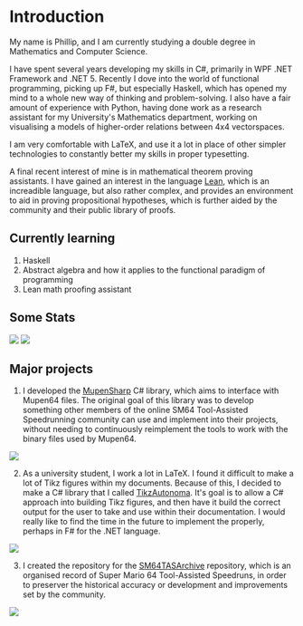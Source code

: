 # Introduction

My name is Phillip, and I am currently studying a double degree in Mathematics and Computer Science. 

I have spent several years developing my skills in C#, primarily in WPF .NET Framework and .NET 5. 
Recently I dove into the world of functional programming, picking up F#, but especially Haskell, which has opened my mind to a whole new way of thinking and problem-solving.
I also have a fair amount of experience with Python, having done work as a research assistant for my University's Mathematics department, working on visualising a models of higher-order relations between 4x4 vectorspaces.

I am very comfortable with LaTeX, and use it a lot in place of other simpler technologies to constantly better my skills in proper typesetting.

A final recent interest of mine is in mathematical theorem proving assistants. I have gained an interest in the language [Lean](https://leanprover.github.io), which is an increadible language, but also rather complex, and provides an environment to aid in proving propositional hypotheses, which is further aided by the community and their public library of proofs.

## Currently learning

1. Haskell
2. Abstract algebra and how it applies to the functional paradigm of programming
3. Lean math proofing assistant

## Some Stats

<img src="https://github-readme-stats.vercel.app/api?username=timetravelpenguin&count_private=true&&show_icons=true&theme=monokai&icon_color=0da2ff"/>

<img src="https://github-readme-stats.vercel.app/api/top-langs/?username=timetravelpenguin&theme=monokai&langs_count=10&hide=html,javascript,css,scss,shell,dockerfile,ruby,c,batchfile"/>

## Major projects

1. I developed the [MupenSharp](https://github.com/TimeTravelPenguin/MupenSharp) C# library, which aims to interface with Mupen64 files. The original goal of this library was to develop something other members of the online SM64 Tool-Assisted Speedrunning community can use and implement into their projects, without needing to continuously reimplement the tools to work with the binary files used by Mupen64.
<img src="https://github-readme-stats.vercel.app/api/pin/?username=timetravelpenguin&theme=monokai&icon_color=0da2ff&repo=mupensharp"/>


2. As a university student, I work a lot in LaTeX. I found it difficult to make a lot of Tikz figures within my documents. Because of this, I decided to make a C# library that I called [TikzAutonoma](https://github.com/TimeTravelPenguin/TikzAutonoma). It's goal is to allow a C# approach into building Tikz figures, and then have it build the correct output for the user to take and use within their documentation. I would really like to find the time in the future to implement the properly, perhaps in F# for the .NET language.
<img src="https://github-readme-stats.vercel.app/api/pin/?username=timetravelpenguin&theme=monokai&icon_color=0da2ff&repo=tikzautonoma"/>
 
3. I created the repository for the [SM64TASArchive](https://github.com/TimeTravelPenguin/SM64TASArchive) repository, which is an organised record of Super Mario 64 Tool-Assisted Speedruns, in order to preserver the historical accuracy or development and improvements set by the community.
<img src="https://github-readme-stats.vercel.app/api/pin/?username=timetravelpenguin&theme=monokai&icon_color=0da2ff&repo=sm64tasarchive"/>
